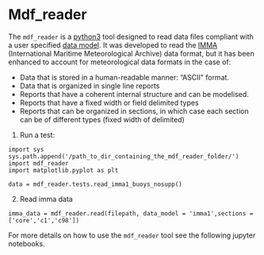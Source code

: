 # Mdf_reader

The `mdf_reader` is a [python3](https://www.python.org/) tool designed to read data files compliant with a user specified [data
model](https://cds.climate.copernicus.eu/toolbox/doc/how-to/15_how_to_understand_the_common_data_model/15_how_to_understand_the_common_data_model.html). It was developed to read the [IMMA](https://icoads.noaa.gov/e-doc/imma/R3.0-imma1.pdf) (International Maritime Meteorological Archive) data format, but it has been enhanced to account for meteorological data formats in the case of:

- Data that is stored in a human-readable manner: “ASCII” format.
- Data that is organized in single line reports
- Reports that have a coherent internal structure and can be modelised.
- Reports that have a fixed width or field delimited types
- Reports that can be organized in sections, in which case each section can be of different types (fixed width of delimited)


1. Run a test:
```
import sys
sys.path.append('/path_to_dir_containing_the_mdf_reader_folder/')
import mdf_reader
import matplotlib.pyplot as plt

data = mdf_reader.tests.read_imma1_buoys_nosupp()
```
2. Read imma data
```
imma_data = mdf_reader.read(filepath, data_model = 'imma1',sections = ['core','c1','c98'])
```

For more details on how to use the `mdf_reader` tool see the following jupyter notebooks.
